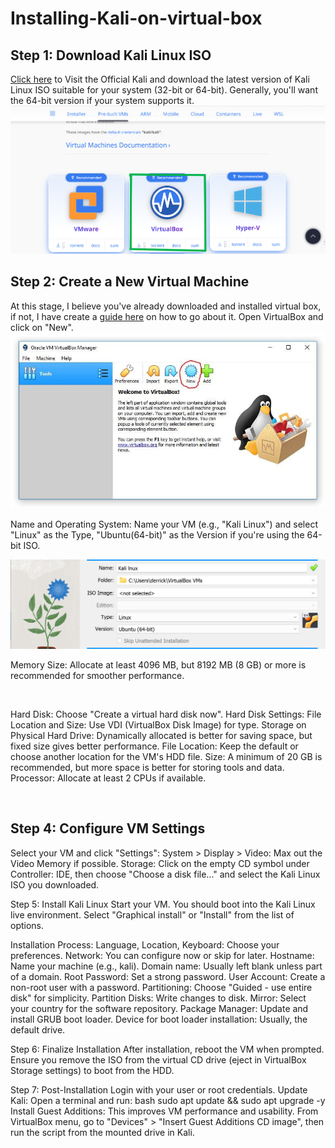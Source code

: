 # Installing-Kali-on-virtual-box
<h2>Step 1: Download Kali Linux ISO</h2>
<a href="https://www.kali.org/get-kali/#kali-virtual-machines">Click here</a> to Visit the Official Kali and download the latest version of Kali Linux ISO suitable for your system (32-bit or 64-bit). Generally, you'll want the 64-bit version if your system supports it.

<img src="https://github.com/Corporate101/Installing-Kali-on-virtual-box/blob/main/Folders/Download%20Kali.png">

<h2>Step 2: Create a New Virtual Machine</h2>
At this stage, I believe you've already downloaded and installed virtual box, if not, I have create a <a href="https://github.com/Corporate101/Setting-up-a-Virtual-home-Lab/blob/main/Creating%20Windows%20Virtual%20machine.md">guide here</a> on how to go about it.
Open VirtualBox and click on "New".

<img src="https://github.com/Corporate101/Setting-up-a-Virtual-home-Lab/blob/main/Folder/New.jpg">

Name and Operating System: Name your VM (e.g., "Kali Linux") and select "Linux" as the Type, "Ubuntu(64-bit)" as the Version if you're using the 64-bit ISO.

<img src="https://github.com/Corporate101/Installing-Kali-on-virtual-box/blob/main/Folders/Name%20your%20OS.png">

Memory Size: Allocate at least 4096 MB, but 8192 MB (8 GB) or more is recommended for smoother performance.

<img src="">

Hard Disk: Choose "Create a virtual hard disk now".
Hard Disk Settings:
File Location and Size: Use VDI (VirtualBox Disk Image) for type. 
Storage on Physical Hard Drive: Dynamically allocated is better for saving space, but fixed size gives better performance.
File Location: Keep the default or choose another location for the VM's HDD file.
Size: A minimum of 20 GB is recommended, but more space is better for storing tools and data.
Processor: Allocate at least 2 CPUs if available.

<img src="">

<H2>Step 4: Configure VM Settings</H2>
Select your VM and click "Settings":
System > 
Display > Video: Max out the Video Memory if possible.
Storage: Click on the empty CD symbol under Controller: IDE, then choose "Choose a disk file..." and select the Kali Linux ISO you downloaded.

<img src="">

Step 5: Install Kali Linux
Start your VM. You should boot into the Kali Linux live environment.
Select "Graphical install" or "Install" from the list of options.

Installation Process:
Language, Location, Keyboard: Choose your preferences.
Network: You can configure now or skip for later.
Hostname: Name your machine (e.g., kali).
Domain name: Usually left blank unless part of a domain.
Root Password: Set a strong password.
User Account: Create a non-root user with a password.
Partitioning: Choose "Guided - use entire disk" for simplicity.
Partition Disks: Write changes to disk.
Mirror: Select your country for the software repository.
Package Manager: Update and install GRUB boot loader.
Device for boot loader installation: Usually, the default drive.

Step 6: Finalize Installation
After installation, reboot the VM when prompted. Ensure you remove the ISO from the virtual CD drive (eject in VirtualBox Storage settings) to boot from the HDD.

Step 7: Post-Installation
Login with your user or root credentials.
Update Kali: Open a terminal and run:
bash
sudo apt update && sudo apt upgrade -y
Install Guest Additions: This improves VM performance and usability. From VirtualBox menu, go to "Devices" > "Insert Guest Additions CD image", then run the script from the mounted drive in Kali.
